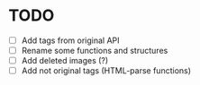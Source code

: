 # TODO

- [ ] Add tags from original API
- [ ] Rename some functions and structures
- [ ] Add deleted images (?)
- [ ] Add not original tags (HTML-parse functions)
